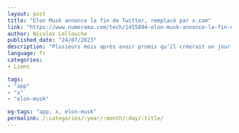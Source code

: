 ```yaml
---
layout: post
title: "Elon Musk annonce la fin de Twitter, remplacé par x.com"
link: "https://www.numerama.com/tech/1455894-elon-musk-annonce-la-fin-de-twitter-remplace-par-x-com.html"
author: Nicolas Lellouche
published_date: "24/07/2023"
description: "Plusieurs mois après avoir promis qu’il créerait un jour « X, l’application pour tout faire », Elon Musk a décidé de renommer Twitter et de détruire son identité. Le réseau social à l’oiseau bleu commence à perdre son oiseau, et son bleu."
language: fr
categories:
- Liens

tags:
- "app"
- "x"
- "elon-musk"

og-tags: "app, x, elon-musk"
permalink: /:categories/:year/:month/:day/:title/
---
```

